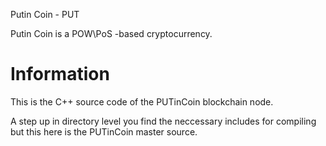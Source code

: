 

Putin Coin - PUT

Putin Coin is a POW\PoS -based cryptocurrency.

Information
===========================

This is the C++ source code of the PUTinCoin blockchain node.

A step up in directory level you find the neccessary includes for compiling but this here is the PUTinCoin master source.
